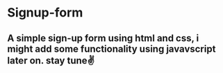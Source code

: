 # Signup-form

## A simple sign-up form using html and css, i might add some functionality using javavscript later on. stay tune✌️
